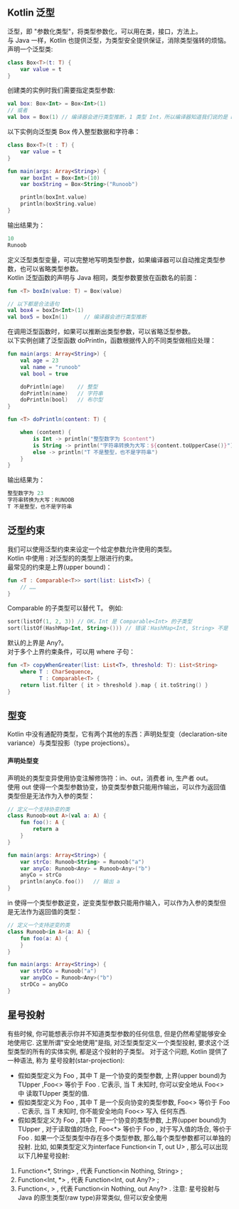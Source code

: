 ## Kotlin 泛型
泛型，即 "参数化类型"，将类型参数化，可以用在类，接口，方法上。<br>
与 Java 一样，Kotlin 也提供泛型，为类型安全提供保证，消除类型强转的烦恼。
声明一个泛型类:
``` kotlin
class Box<T>(t: T) {
    var value = t
}
```
创建类的实例时我们需要指定类型参数:
``` kotlin
val box: Box<Int> = Box<Int>(1)
// 或者
val box = Box(1) // 编译器会进行类型推断，1 类型 Int，所以编译器知道我们说的是 Box<Int>。
```
以下实例向泛型类 Box 传入整型数据和字符串：
``` kotlin
class Box<T>(t : T) {
    var value = t
}

fun main(args: Array<String>) {
    var boxInt = Box<Int>(10)
    var boxString = Box<String>("Runoob")

    println(boxInt.value)
    println(boxString.value)
}
```
输出结果为：
``` kotlin
10
Runoob
```
定义泛型类型变量，可以完整地写明类型参数，如果编译器可以自动推定类型参数，也可以省略类型参数。<br>
Kotlin 泛型函数的声明与 Java 相同，类型参数要放在函数名的前面：
``` kotlin
fun <T> boxIn(value: T) = Box(value)

// 以下都是合法语句
val box4 = boxIn<Int>(1)
val box5 = boxIn(1)     // 编译器会进行类型推断
```
在调用泛型函数时，如果可以推断出类型参数，可以省略泛型参数。<br>
以下实例创建了泛型函数 doPrintln，函数根据传入的不同类型做相应处理：
``` kotlin
fun main(args: Array<String>) {
    val age = 23
    val name = "runoob"
    val bool = true

    doPrintln(age)    // 整型
    doPrintln(name)   // 字符串
    doPrintln(bool)   // 布尔型
}

fun <T> doPrintln(content: T) {

    when (content) {
        is Int -> println("整型数字为 $content")
        is String -> println("字符串转换为大写：${content.toUpperCase()}")
        else -> println("T 不是整型，也不是字符串")
    }
}
```
输出结果为：
``` kotlin
整型数字为 23
字符串转换为大写：RUNOOB
T 不是整型，也不是字符串
```

## 泛型约束
我们可以使用泛型约束来设定一个给定参数允许使用的类型。<br>
Kotlin 中使用 : 对泛型的的类型上限进行约束。<br>
最常见的约束是上界(upper bound)：
``` kotlin
fun <T : Comparable<T>> sort(list: List<T>) {
    // ……
}
```
Comparable 的子类型可以替代 T。 例如:
``` kotlin
sort(listOf(1, 2, 3)) // OK。Int 是 Comparable<Int> 的子类型
sort(listOf(HashMap<Int, String>())) // 错误：HashMap<Int, String> 不是 Comparable<HashMap<Int, String>> 的子类型
```
默认的上界是 Any?。<br>
对于多个上界约束条件，可以用 where 子句：
``` kotlin
fun <T> copyWhenGreater(list: List<T>, threshold: T): List<String>
    where T : CharSequence,
          T : Comparable<T> {
    return list.filter { it > threshold }.map { it.toString() }
}
```

## 型变
Kotlin 中没有通配符类型，它有两个其他的东西：声明处型变（declaration-site variance）与类型投影（type projections）。
#### 声明处型变
声明处的类型变异使用协变注解修饰符：in、out，消费者 in, 生产者 out。<br>
使用 out 使得一个类型参数协变，协变类型参数只能用作输出，可以作为返回值类型但是无法作为入参的类型：
``` kotlin
// 定义一个支持协变的类
class Runoob<out A>(val a: A) {
    fun foo(): A {
        return a
    }
}

fun main(args: Array<String>) {
    var strCo: Runoob<String> = Runoob("a")
    var anyCo: Runoob<Any> = Runoob<Any>("b")
    anyCo = strCo
    println(anyCo.foo())   // 输出 a
}
```
in 使得一个类型参数逆变，逆变类型参数只能用作输入，可以作为入参的类型但是无法作为返回值的类型：
``` kotlin
// 定义一个支持逆变的类
class Runoob<in A>(a: A) {
    fun foo(a: A) {
    }
}

fun main(args: Array<String>) {
    var strDCo = Runoob("a")
    var anyDCo = Runoob<Any>("b")
    strDCo = anyDCo
}
```

## 星号投射
有些时候, 你可能想表示你并不知道类型参数的任何信息, 但是仍然希望能够安全地使用它. 这里所谓"安全地使用"是指, 对泛型类型定义一个类型投射, 要求这个泛型类型的所有的实体实例, 都是这个投射的子类型。
对于这个问题, Kotlin 提供了一种语法, 称为 星号投射(star-projection):
- 假如类型定义为 Foo<out T> , 其中 T 是一个协变的类型参数, 上界(upper bound)为 TUpper ,Foo<> 等价于 Foo<out TUpper> . 它表示, 当 T 未知时, 你可以安全地从 Foo<> 中 读取TUpper 类型的值.
- 假如类型定义为 Foo<in T> , 其中 T 是一个反向协变的类型参数, Foo<> 等价于 Foo<inNothing> . 它表示, 当 T 未知时, 你不能安全地向 Foo<> 写入 任何东西.
- 假如类型定义为 Foo<T> , 其中 T 是一个协变的类型参数, 上界(upper bound)为 TUpper , 对于读取值的场合, Foo<*> 等价于 Foo<out TUpper> , 对于写入值的场合, 等价于 Foo<in Nothing> .
如果一个泛型类型中存在多个类型参数, 那么每个类型参数都可以单独的投射. 比如, 如果类型定义为interface Function<in T, out U> , 那么可以出现以下几种星号投射:
1. Function<*, String> , 代表 Function<in Nothing, String> ;
2. Function<Int, *> , 代表 Function<Int, out Any?> ;
3. Function<, > , 代表 Function<in Nothing, out Any?> .
注意: 星号投射与 Java 的原生类型(raw type)非常类似, 但可以安全使用
